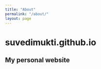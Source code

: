 ```yaml
---
title: "About"
permalink: "/about/"
layout: page
---
```


# suvedimukti.github.io


## My personal website


